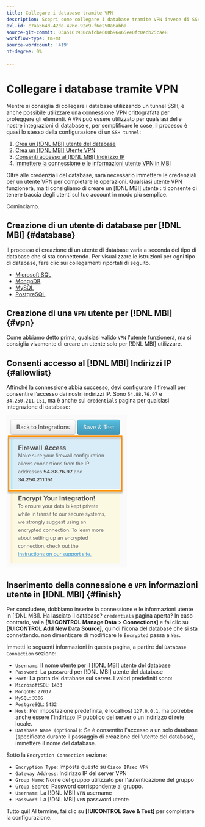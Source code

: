 ```yaml
---
title: Collegare i database tramite VPN
description: Scopri come collegare i database tramite VPN invece di SSH Tunnel.
exl-id: c7aa564d-42de-426e-92e9-f6e250a6abba
source-git-commit: 03a5161930cafcbe600b96465ee0fc0ecb25cae8
workflow-type: tm+mt
source-wordcount: '419'
ht-degree: 0%

---
```


# Collegare i database tramite VPN

Mentre si consiglia di collegare i database utilizzando un tunnel SSH, è anche possibile utilizzare una connessione VPN crittografata per proteggere gli elementi. A `VPN` può essere utilizzato per qualsiasi delle nostre integrazioni di database e, per semplificare le cose, il processo è quasi lo stesso della configurazione di un `SSH tunnel`:

1. [Crea un [!DNL MBI] utente del database](#database)
1. [Crea un [!DNL MBI] Utente VPN](#vpn)
1. [Consenti accesso al [!DNL MBI] Indirizzo IP](#allowlist)
1. [Immettere la connessione e le informazioni utente VPN in MBI](#finish)

Oltre alle credenziali del database, sarà necessario immettere le credenziali per un utente VPN per completare le operazioni. Qualsiasi utente VPN funzionerà, ma ti consigliamo di creare un [!DNL MBI] utente : ti consente di tenere traccia degli utenti sul tuo account in modo più semplice.

Cominciamo.

## Creazione di un utente di database per [!DNL MBI] {#database}

Il processo di creazione di un utente di database varia a seconda del tipo di database che si sta connettendo. Per visualizzare le istruzioni per ogni tipo di database, fare clic sui collegamenti riportati di seguito.

* [Microsoft SQL](../integrations/microsoft-sql-server.md)
* [MongoDB](../integrations/databases-via-a-vpn.md)
* [MySQL](../integrations/mysql-via-a-direct-connection.md)
* [PostgreSQL](../integrations/postgresql.md)

## Creazione di una `VPN` utente per [!DNL MBI] {#vpn}

Come abbiamo detto prima, qualsiasi valido `VPN` l&#39;utente funzionerà, ma si consiglia vivamente di creare un utente solo per [!DNL MBI] utilizzare.

## Consenti accesso al [!DNL MBI] Indirizzi IP {#allowlist}

Affinché la connessione abbia successo, devi configurare il firewall per consentire l’accesso dai nostri indirizzi IP. Sono `54.88.76.97` e `34.250.211.151`, ma è anche sul `credentials` pagina per qualsiasi integrazione di database:

![MBI_Allow_Access_IPs.png](../../../assets/MBI_allow_access_IPs.png)

## Inserimento della connessione e `VPN` informazioni utente in [!DNL MBI] {#finish}

Per concludere, dobbiamo inserire la connessione e le informazioni utente in [!DNL MBI]. Ha lasciato il database? `credentials` pagina aperta? In caso contrario, vai a **[!UICONTROL Manage Data** > **Connections]** e fai clic su **[!UICONTROL Add New Data Source]**, quindi l’icona del database che si sta connettendo. non dimenticare di modificare le `Encrypted` passa a `Yes`.

Immetti le seguenti informazioni in questa pagina, a partire dal `Database Connection` sezione:

* `Username`: Il nome utente per il [!DNL MBI] utente del database
* `Password`: La password per [!DNL MBI] utente del database
* `Port`: La porta del database sul server. I valori predefiniti sono:
* `MicrosoftSQL`: `1433`
* `MongoDB`: `27017`
* `MySQL`: `3306`
* `PostgreSQL`: `5432`
* `Host`: Per impostazione predefinita, è localhost `127.0.0.1`, ma potrebbe anche essere l&#39;indirizzo IP pubblico del server o un indirizzo di rete locale.
* `Database Name (optional)`: Se è consentito l&#39;accesso a un solo database (specificato durante il passaggio di creazione dell&#39;utente del database), immettere il nome del database.

Sotto la `Encryption Connection` sezione:

* `Encryption Type`: Imposta questo su `Cisco IPsec VPN`
* `Gateway Address`: Indirizzo IP del server VPN
* `Group Name`: Nome del gruppo utilizzato per l&#39;autenticazione del gruppo
* `Group Secret`: Password corrispondente al gruppo.
* `Username`: La [!DNL MBI] `VPN` username
* `Password`: La [!DNL MBI] `VPN` password utente

Tutto qui! Al termine, fai clic su **[!UICONTROL Save & Test]** per completare la configurazione.
